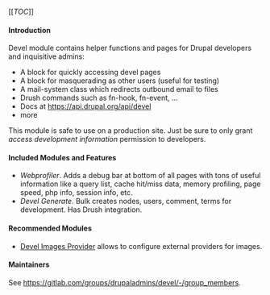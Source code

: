 [[_TOC_]]

#### Introduction

Devel module contains helper functions and pages for Drupal developers and
inquisitive admins:

 - A block for quickly accessing devel pages
 - A block for masquerading as other users (useful for testing)
 - A mail-system class which redirects outbound email to files
 - Drush commands such as fn-hook, fn-event, ...
 - Docs at https://api.drupal.org/api/devel
 - more

This module is safe to use on a production site. Just be sure to only grant
_access development information_ permission to developers.

#### Included Modules and Features
- *Webprofiler*. Adds a debug bar at bottom of all pages with tons of useful
information like a query list, cache hit/miss data, memory profiling, page
speed, php info, session info, etc.
- *Devel Generate*. Bulk creates nodes, users, comment, terms for development. Has
Drush integration.

#### Recommended Modules

- [Devel Images Provider](http://drupal.org/project/devel_image_provider) allows to configure external providers for images.

#### Maintainers

See https://gitlab.com/groups/drupaladmins/devel/-/group_members.
